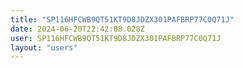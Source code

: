 ```yaml
---
title: "SP116HFCWB9QT51KT9D8JDZX301PAFBRP77C0Q71J"
date: 2024-06-20T22:42:08.028Z
user: SP116HFCWB9QT51KT9D8JDZX301PAFBRP77C0Q71J
layout: "users"
---
```

    